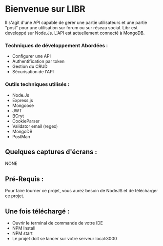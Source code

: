 # Bienvenue sur LIBR

Il s'agit d'une API capable de gérer une partie utilisateurs et une partie "post" pour une utilisation sur forum ou sur réseau social.
Libr est developpé sur Node.Js. L'API est actuellement connecté à MongoDB.

### Techniques de développement Abordées :

- Configurer une API
- Authentification par token 
- Gestion du CRUD 
- Sécurisation de l'API

### Outils techniques utilisés :

- Node.Js
- Express.js
- Mongoose
- JWT
- BCryt
- CookieParser
- Validator email (regex)
- MongoDB
- PostMan


## Quelques captures d'écrans : 

NONE


## Pré-Requis :
Pour faire tourner ce projet, vous aurez besoin de NodeJS et de télécharger ce projet.


## Une fois téléchargé :

- Ouvrir le terminal de commande de votre IDE
- NPM Install
- NPM start 
- Le projet doit se lancer sur votre serveur local:3000
